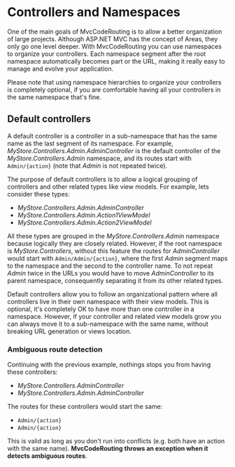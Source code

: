Controllers and Namespaces
==========================

One of the main goals of MvcCodeRouting is to allow a better organization of large projects. Although ASP.NET MVC has the concept of Areas, they only go one level deeper. With MvcCodeRouting you can use namespaces to organize your controllers. Each namespace segment after the root namespace automatically becomes part or the URL, making it really easy to manage and evolve your application.

Please note that using namespace hierarchies to organize your controllers is completely optional, if you are comfortable having all your controllers in the same namespace that's fine.

Default controllers
-------------------
A default controller is a controller in a sub-namespace that has the same name as the last segment of its namespace. For example, *MyStore.Controllers.Admin.AdminController* is the default controller of the *MyStore.Controllers.Admin* namespace, and its routes start with `Admin/{action}` (note that *Admin* is not repeated twice).

The purpose of default controllers is to allow a logical grouping of controllers and other related types like view models. For example, lets consider these types:

- *MyStore.Controllers.Admin.AdminController*
- *MyStore.Controllers.Admin.Action1ViewModel*
- *MyStore.Controllers.Admin.Action2ViewModel*

All these types are grouped in the *MyStore.Controllers.Admin* namespace because logically they are closely related. However, if the root namespace is *MyStore.Controllers*, without this feature the routes for *AdminController* would start with `Admin/Admin/{action}`, where the first *Admin* segment maps to the namespace and the second to the controller name. To not repeat *Admin* twice in the URLs you would have to move *AdminController* to its parent namespace, consequently separating it from its other related types.

Default controllers allow you to follow an organizational pattern where all controllers live in their own namespace with their view models. This is optional, it's completely OK to have more than one controller in a namespace. However, if your controller and related view models grow you can always move it to a sub-namespace with the same name, without breaking URL generation or views location.

### Ambiguous route detection

Continuing with the previous example, nothings stops you from having these controllers:

- *MyStore.Controllers.AdminController*
- *MyStore.Controllers.Admin.AdminController*

The routes for these controllers would start the same:

- `Admin/{action}`
- `Admin/{action}`

This is valid as long as you don't run into conflicts (e.g. both have an action with the same name). **MvcCodeRouting throws an exception when it detects ambiguous routes**.
